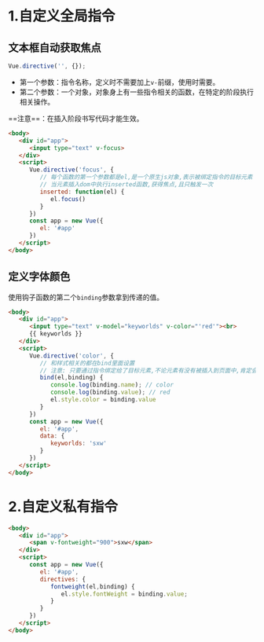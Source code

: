 # 1.自定义全局指令

## 文本框自动获取焦点

```js
Vue.directive('', {});
```

- 第一个参数：指令名称，定义时不需要加上`v-`前缀，使用时需要。
- 第二个参数：一个对象，对象身上有一些指令相关的函数，在特定的阶段执行相关操作。

==注意==：在插入阶段书写代码才能生效。

```html
<body>
   <div id="app">
      <input type="text" v-focus>
   </div>
   <script>
      Vue.directive('focus', {
         // 每个函数的第一个参数都是el,是一个原生js对象,表示被绑定指令的目标元素
         // 当元素插入dom中执行inserted函数,获得焦点,且只触发一次
         inserted: function(el) {
            el.focus()
         }
      })
      const app = new Vue({
         el: '#app'
      })
   </script>
</body>
```



## 定义字体颜色

使用钩子函数的第二个`binding`参数拿到传递的值。

```html
<body>
   <div id="app">
      <input type="text" v-model="keyworlds" v-color="'red'"><br>
      {{ keyworlds }}
   </div>
   <script>
      Vue.directive('color', {
         // 和样式相关的都在bind里面设置
         // 注意: 只要通过指令绑定给了目标元素,不论元素有没有被插入到页面中,肯定会存在一个内联样式。将来元素也会显示在页面中,浏览器的渲染引擎也会解析样式应用给这个元素
         bind(el,binding) {
            console.log(binding.name); // color
            console.log(binding.value); // red
            el.style.color = binding.value
         }
      })
      const app = new Vue({
         el: '#app',
         data: {
            keyworlds: 'sxw'
         }
      })
   </script>
</body>
```



# 2.自定义私有指令

```html
<body>
   <div id="app">
      <span v-fontweight="900">sxw</span>
   </div>
   <script>
      const app = new Vue({
         el: '#app',
         directives: {
            fontweight(el,binding) {
               el.style.fontWeight = binding.value;
            }
         }
      })
   </script>
</body>
```
